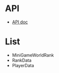 # API
- [API doc](https://minigameworlds.github.io/MiniGameWorld-Rank/)

# List
- MiniGameWorldRank
- RankData
- PlayerData